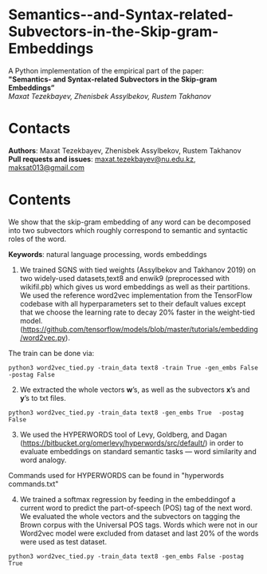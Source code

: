 # Semantics--and-Syntax-related-Subvectors-in-the-Skip-gram-Embeddings

A Python implementation of the empirical part of the paper:\
**"Semantics- and Syntax-related Subvectors in the Skip-gram Embeddings”** \
*Maxat Tezekbayev, Zhenisbek Assylbekov, Rustem Takhanov* 

# Contacts
**Authors**: Maxat Tezekbayev, Zhenisbek Assylbekov, Rustem Takhanov\
**Pull requests and issues**: maxat.tezekbayev@nu.edu.kz, maksat013@gmail.com

# Contents
We show that the skip-gram embedding of any word can be decomposed into two subvectors which roughly correspond to semantic and syntactic roles of the word.

**Keywords**: natural language processing, words embeddings

1. We trained SGNS with tied weights (Assylbekov and Takhanov 2019) on two widely-used datasets,text8 and enwik9 (preprocessed with wikifil.pb) which gives us word embeddings as well as their partitions. We used the reference word2vec implementation from the TensorFlow codebase with all hyperparameters set to their default values except that we choose the learning rate to decay 20% faster in the weight-tied model. (https://github.com/tensorflow/models/blob/master/tutorials/embedding/word2vec.py). 

The train can be done via:
```
python3 word2vec_tied.py -train_data text8 -train True -gen_embs False  -postag	False
```

2. We extracted the whole vectors **w**’s, as well as the subvectors **x**’s and **y**’s to txt files. 
```
python3 word2vec_tied.py -train_data text8 -gen_embs True  -postag False
```

3.  We used the HYPERWORDS tool of Levy, Goldberg, and Dagan (https://bitbucket.org/omerlevy/hyperwords/src/default/) in order to evaluate embeddings on standard semantic tasks — word similarity and word analogy.

Commands used for HYPERWORDS can be found in "hyperwords commands.txt"

4. We trained a softmax regression by feeding in the embeddingof a current word to predict the part-of-speech (POS) tag of the next word. We evaluated the whole vectors and the subvectors on tagging  the  Brown  corpus  with  the  Universal  POS  tags. Words which were not in our Word2vec model were excluded from dataset and last 20% of the words were used as test dataset.
```
python3 word2vec_tied.py -train_data text8 -gen_embs False -postag True
```
